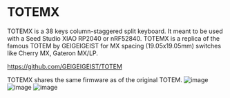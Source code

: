 # TOTEMX
TOTEMX is a 38 keys column-staggered split keyboard. It meant to be used with a Seed Studio XIAO RP2040 or nRF52840.
TOTEMX is a replica of the famous TOTEM by GEIGEIGEIST for MX spacing (19.05x19.05mm) switches like Cherry MX, Gateron MX/LP.

https://github.com/GEIGEIGEIST/TOTEM

TOTEMX shares the same firmware as of the original TOTEM.
![image](https://github.com/user-attachments/assets/faf96995-329f-4ccc-a18b-41bc1e051621)
![image](https://github.com/user-attachments/assets/07bf5167-183c-4210-ac3a-c4c7e1b1413d)
![image](https://github.com/user-attachments/assets/998607a0-08ef-482d-9c61-6769ba8d1e79)
